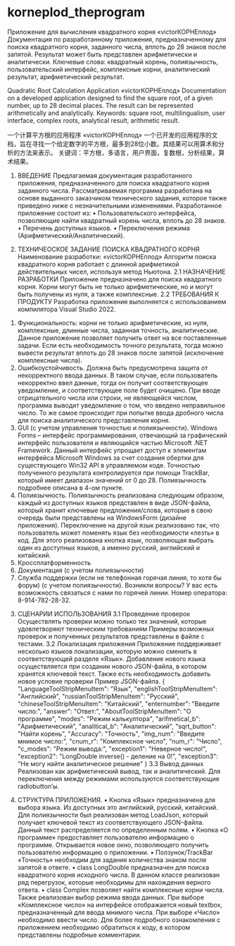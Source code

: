 # korneplod_theprogram
Приложение для вычисления квадратного корня
«victorКОРНЕплод»
Документация по разработанному приложения, предназначенному для поиска квадратного корня, заданного числа, вплоть до 28 знаков после запятой. Результат может быть представлен арифметически и аналитически.
Ключевые слова: квадратный корень, полиязычность, пользовательский интерфейс, комплексные корни, аналитический результат, арифметический результат.

Quadratic Root Calculation Application
«victorКОРНЕплод»
Documentation on a developed application designed to find the square root, of a given number, up to 28 decimal places. The result can be represented arithmetically and analytically.
Keywords: square root, multilingualism, user interface, complex roots, analytical result, arithmetic result.

一个计算平方根的应用程序
«victorКОРНЕплод»
一个已开发的应用程序的文档，旨在寻找一个给定数字的平方根，最多到28位小数。其结果可以用算术和分析的方法来表示。
关键词：平方根，多语言，用户界面，复数根，分析结果，算术结果。

1.	ВВЕДЕНИЕ
Предлагаемая документация разработанного приложения, предназначенного для поиска квадратного корня заданного числа.
Рассматриваемая программа разработана на основе выданного заказчиком технического задания, которое также приведено ниже с незначительными изменениями.
Разработанное приложение состоит из:
•	Пользовательского интерфейса, позволяющие найти квадратный корень числа, вплоть до 28 знаков.
•	Перечень доступных языков.
•	Переключения режима (Арифметический/Аналитический).
 

2.	ТЕХНИЧЕОСКОЕ ЗАДАНИЕ ПОИСКА КВАДРАТНОГО КОРНЯ
Наименование разработки: «victorКОРНЕплод»
Алгоритм поиска квадратного корня работает с длинной арифметикой действительных чисел, используя метод Ньютона.
2.1	НАЗНАЧЕНИЕ РАЗРАБОТКИ
Приложение предназначено для поиска квадратного корня. Корни могут быть не только арифметические, но и могут быть получены из нуля, а также комплексные.
2.2	ТРЕБОВАНИЯ К ПРОДУКТУ
Разработка приложения выполняется с использованием компилятора Visual Studio 2022.
1)	Функциональность: корни не только арифметические, из нуля, комплексные, длинные числа, заданная точность, аналитические.
Данное приложение позволяет получить ответ на все поставленные задачи. Если есть необходимость точного результата, тогда можно вывести результат вплоть до 28 знаков после запятой (исключение комплексные числа).
2)	Ошибкоустойчивость.
Должна быть предусмотрена защита от некорректного ввода данных. В таком случае, если пользователь некорректно ввел данные, тогда он получит соответствующее уведомление, и соответствующее поле будет очищено. При вводе отрицательного числа или строки, не являющейся числом, программа выводит уведомление о том, что введено неправильное число. То же самое происходит при попытке ввода дробного числа для поиска аналитического представления корня.
3)	GUI (с учетом управления точностью и полиязычности).
Windows Forms – интерфейс программирования, отвечающий за графический интерфейс пользователя и являющийся частью Microsoft .NET Framework. Данный интерфейс упрощает доступ к элементам интерфейса Microsoft Windows за счет создания обертки для существующего Win32 API в управляемом коде.
Точностью полученного результата контролируется при помощи TrackBar, который имеет диапазон значений от 0 до 28.
Полиязычность подробнее описана в 4-ом пункте.
4)	Полиязычность.
Полиязычность реализована следующим образом, каждый из доступных языков представлен в виде JSON-файла, который хранит ключевые предложения/слова, которые в свою очередь были представлены на WindowsForm (дизайне приложения). 
Переключение на другой язык реализовано так, что пользователь может поменять язык без необходимости «лезть» в код. Для этого реализована кнопка язык, позволяющая выбрать один из доступных языков, а именно русский, английский и китайский. 
5)	Кроссплатформенность
6)	Документация (с учетом полиязычности)
7)	Служба поддержки (если не телефонная горячая линия, то хотя бы форум) (с учетом полиязычности).
Возникли вопросы? У вас есть возможность связаться с нами по горячей линии. Номер оператора: 8-914-782-28-32.
3.	СЦЕНАРИИ ИСПОЛЬЗОВАНИЯ
3.1	Проведение проверок
Осуществлять проверки можно только тех значений, которые удовлетворяют техническим требованиям
Примеры возможных проверок и полученных результатов представлены в файле с тестами.
3.2	Локализация приложения
Приложение поддерживает несколько языков локализации, которую можно сменить в соответствующей разделе «Язык».  Добавление нового языка осуществляется при создании нового JSON-файла, в котором хранятся ключевой текст. Также есть необходимость добавить новое условие проверки
Пример JSON-файла.
{
"LanguageToolStripMenuItem": "Язык",
"englishToolStripMenuItem": "Английский",
"russianToolStripMenuItem": "Русский",
"chineseToolStripMenuItem": "Китайский",
"enternumber": "Введите число:",
"answer": "Ответ:",
"AboutToolStripMenuItem": "О программе",
"modes": "Режим калькултора",
"arifmetical_b": "Арифметический",
"analitical_b": "Аналитический",
"sqrt_button": "Найти корень",
"Accuracy": "Точность",
"img_num": "Введите мнимое число:",
"cnum_r": "Комплексное число",
"num_r": "Число",
"c_modes": "Режим вывода:",
"exception1": "Неверное число!",
"exception2": "LongDouble inverse() - деление на 0!",
"exception3": "Не могу найти аналитическое решение"
}
3.3	Вывод данных
Реализован как арифметический вывод, так и аналитический. Для переключения между режимами используются соответствующие radiobutton’ы.


4.	СТРУКТУРА ПРИЛОЖЕНИЯ.
•	Кнопка «Язык» предназначена для выбора языка. Из доступных это английский, русский, китайский. Для полиязычности был реализован метод LoadJson, который получает ключевой текст из соответствующего JSON-файла. Данный текст распределяется по определенным полям. 
•	Кнопка «О программе» предоставляет пользователю информацию о программе. Открывается новое окно, позволяющего получить пользователю информацию о приложении.
•	Ползунок/TrackBar «Точность» необходим для задания количества знаком после запятой в ответе.
•	сlass LongDouble предназначен для поиска квадратного корня исходного числа. В данном классе реализован ряд перегрузок, которые необходимы для нахождения верного ответа. 
•	сlass Complex позволяет найти комплексные корни числа. Также реализован выбор режима ввода данных. При выборе «Комплексное число» на интерфейсе отображается новый textbox, предназначенный для ввода мнимого числа. При выборе «Число» необходимо ввести число.
Для более подробного ознакомления с приложением необходимо обратиться к коду, в котором представлены подробные комментарии.
